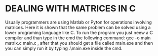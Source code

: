 # DEALING WITH MATRICES IN C

Usually programmers are using Matlab or Pyton for operations involving matrices. Here it is shown that the same problem can be solved using a lower programing language like C. To run the program you just neew a C compiler and than type in the cmd the following command: 
gcc -o main matrix.c main.c
, after that you should get a file called main.exe and then you can simply run it by typing
.\main.exe inside the cmd.